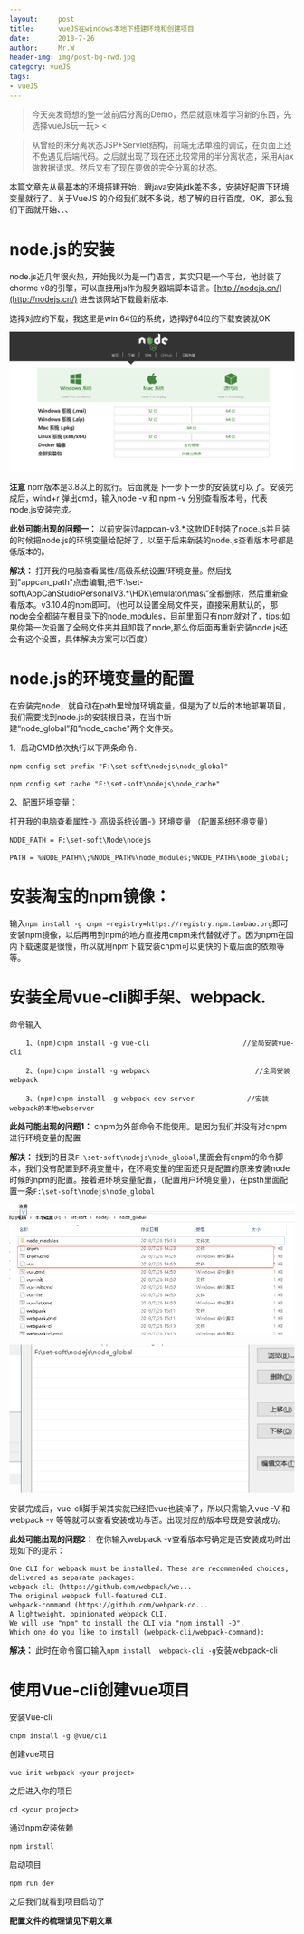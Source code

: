 ```yaml
---
layout:     post                  
title:      vueJS在windows本地下搭建环境和创建项目        
date:       2018-7-26             
author:     Mr.W                   
header-img: img/post-bg-rwd.jpg  
category: vueJS                     
tags:                             
- vueJS 
---
```



> 今天突发奇想的整一波前后分离的Demo，然后就意味着学习新的东西，先选择vueJs玩一玩> <

> 从曾经的未分离状态JSP+Servlet结构，前端无法单独的调试，在页面上还不免遇见后端代码。之后就出现了现在还比较常用的半分离状态，采用Ajax做数据请求。然后又有了现在要做的完全分离的状态。

本篇文章先从最基本的环境搭建开始，跟java安装jdk差不多，安装好配置下环境变量就行了。关于VueJS 的介绍我们就不多说，想了解的自行百度，OK，那么我们下面就开始、、、

# node.js的安装

node.js近几年很火热，开始我以为是一门语言，其实只是一个平台，他封装了chorme v8的引擎，可以直接用js作为服务器端脚本语言。[http://nodejs.cn/](http://nodejs.cn/) 进去该网站下载最新版本.

选择对应的下载，我这里是win 64位的系统，选择好64位的下载安装就OK

![](https://raw.githubusercontent.com/wjw0315/blog_gitalk/master/2018/7-26/1.png)

**注意** npm版本是3.8以上的就行。后面就是下一步下一步的安装就可以了。安装完成后，wind+r  弹出cmd，输入node -v 和 npm -v  分别查看版本号，代表node.js安装完成。

**此处可能出现的问题一：** 以前安装过appcan-v3.*,这款IDE封装了node.js并且装的时候把node.js的环境变量给配好了，以至于后来新装的node.js查看版本号都是低版本的。

**解决：** 打开我的电脑查看属性/高级系统设置/环境变量。然后找到"appcan_path"点击编辑,把“F:\set-soft\AppCanStudioPersonalV3.*\HDK\emulator\mas\”全都删除，然后重新查看版本。v3.10.4的npm即可。（也可以设置全局文件夹，直接采用默认的，那node会全都装在根目录下的node_modules，目前里面只有npm就对了，tips:如果你第一次设置了全局文件夹并且卸载了node,那么你后面再重新安装node.js还会有这个设置，具体解决方案可以百度）

# node.js的环境变量的配置

在安装完node，就自动在path里增加环境变量，但是为了以后的本地部署项目，我们需要找到node.js的安装根目录，在当中新建“node_global”和"node_cache"两个文件夹。

1、启动CMD依次执行以下两条命令:

`npm config set prefix "F:\set-soft\nodejs\node_global"`
    
 `npm config set cache "F:\set-soft\nodejs\node_cache"`
 
 2、配置环境变量：
 
 打开我的电脑查看属性-》高级系统设置-》环境变量
 （配置系统环境变量）
 
`NODE_PATH = F:\set-soft\Node\nodejs`
  
`PATH = %NODE_PATH%\;%NODE_PATH%\node_modules;%NODE_PATH%\node_global;`

# 安装淘宝的npm镜像：

 输入`npm install -g cnpm –registry=https://registry.npm.taobao.org`即可安装npm镜像，以后再用到npm的地方直接用cnpm来代替就好了。因为npm在国内下载速度是很慢，所以就用npm下载安装cnpm可以更快的下载后面的依赖等等。
 
# 安装全局vue-cli脚手架、webpack.

   命令输入
```
    1、(npm)cnpm install -g vue-cli                       //全局安装vue-cli

    2、(npm)cnpm install -g webpack                          //全局安装webpack

    3、(npm)cnpm install -g webpack-dev-server             //安装webpack的本地webserver
```

**此处可能出现的问题1：** cnpm为外部命令不能使用。是因为我们并没有对cnpm进行环境变量的配置

**解决：** 找到的目录`F:\set-soft\nodejs\node_global`,里面会有cnpm的命令脚本，我们没有配置到环境变量中，在环境变量的里面还只是配置的原来安装node时候的npm的配置。接着进环境变量配置，（配置用户环境变量），在psth里面配置一条`F:\set-soft\nodejs\node_global`

![](https://raw.githubusercontent.com/wjw0315/blog_gitalk/master/2018/7-26/2.png)

![](https://raw.githubusercontent.com/wjw0315/blog_gitalk/master/2018/7-26/3.png)


安装完成后，vue-cli脚手架其实就已经把vue也装掉了，所以只需输入vue -V 和 webpack -v  等等就可以查看安装成功与否。出现对应的版本号既是安装成功。

**此处可能出现的问题2：** 在你输入webpack -v查看版本号确定是否安装成功时出现如下的提示：

```
One CLI for webpack must be installed. These are recommended choices, delivered as separate packages:
webpack-cli (https://github.com/webpack/we...
The original webpack full-featured CLI.
webpack-command (https://github.com/webpack-co...
A lightweight, opinionated webpack CLI.
We will use "npm" to install the CLI via "npm install -D".
Which one do you like to install (webpack-cli/webpack-command):
```

**解决：** 此时在命令窗口输入`npm install  webpack-cli -g`安装webpack-cli


# 使用Vue-cli创建vue项目

安装Vue-cli

`cnpm install -g @vue/cli`

创建vue项目

`vue init webpack <your project>`

之后进入你的项目

`cd <your project>`

通过npm安装依赖

`npm install`

启动项目

`npm run dev`

之后我们就看到项目启动了



**配置文件的梳理请见下期文章**
